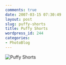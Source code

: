 ```yaml
---
comments: true
date: 2007-03-15 07:30:49
layout: post
slug: puffy-shorts
title: Puffy Shorts
wordpress_id: 244
categories:
- PhotoBlog
---
```


![Puffy Shorts](http://ryanfitzer.com/main/wp-content/uploads/2007/03/puffyshorts.jpg)

